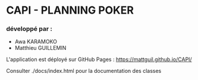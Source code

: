 # CAPI - PLANNING POKER
### développé par :
- Awa KARAMOKO
- Matthieu GUILLEMIN

L'application est déployé sur GitHub Pages :
https://mattguil.github.io/CAPI/

Consulter ./docs/index.html pour la documentation des classes

